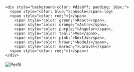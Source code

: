 ```
<div style="background-color: #d2a8ff; padding: 10px;">
  <span style="color: blue;">console</span>.log(
  <span style="color: red;">{</span>
    <span style="color: green;">React</span>,
    <span style="color: orange;">Astro</span>,
    <span style="color: purple;">Angular</span>,
    <span style="color: teal;">Vue</span>,
    <span style="color: pink;">NextJs</span>,
    <span style="color: brown;">NodeJs</span>,
    <span style="color: maroon;">Laravel</span>
  <span style="color: red;">}</span>)
</div>
```


![Perfil](https://firebasestorage.googleapis.com/v0/b/gallery-c4a2e.appspot.com/o/github.png?alt=media&token=87bac89e-a9d6-40e4-9312-6f8b174cd012)
